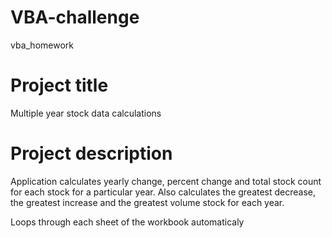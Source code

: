 # VBA-challenge
vba_homework

# Project title

Multiple year stock data calculations

# Project description

Application calculates yearly change, percent change and total stock count for each stock for a particular year.
Also calculates the greatest decrease, the greatest increase and the greatest volume stock for each year. 

Loops through each sheet of the workbook automaticaly 

